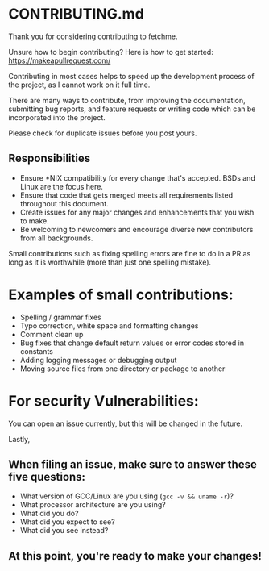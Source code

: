 # CONTRIBUTING.md

Thank you for considering contributing to fetchme.


Unsure how to begin contributing? 
Here is how to get started: https://makeapullrequest.com/

Contributing in most cases helps to speed up the development process of the project, as I cannot work on it full time.

There are many ways to contribute, from improving the documentation, submitting bug reports, and feature requests or writing code which can be incorporated into the project.

Please check for duplicate issues before you post yours.

## Responsibilities

   - Ensure *NIX compatibility for every change that's accepted. BSDs and Linux are the focus here.
   - Ensure that code that gets merged meets all requirements listed throughout this document.
   - Create issues for any major changes and enhancements that you wish to make.
   - Be welcoming to newcomers and encourage diverse new contributors from all backgrounds.


Small contributions such as fixing spelling errors are fine to do in a PR as long as it is worthwhile (more than just one spelling mistake).
# Examples of small contributions:

  - Spelling / grammar fixes
  - Typo correction, white space and formatting changes
  - Comment clean up
  - Bug fixes that change default return values or error codes stored in constants
  - Adding logging messages or debugging output
  - Moving source files from one directory or package to another

[//]:  # "If you find a security vulnerability, do NOT open an issue. Email <this will be added soon> instead."
# For security Vulnerabilities:
You can open an issue currently, but this will be changed in the future.

Lastly, 
## When filing an issue, make sure to answer these five questions:

   - What version of GCC/Linux are you using (``gcc -v && uname -r``)?
   - What processor architecture are you using?
   - What did you do?
   - What did you expect to see?
   - What did you see instead? 
## At this point, you're ready to make your changes!
